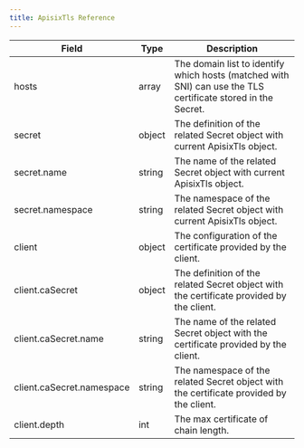 ```yaml
---
title: ApisixTls Reference
---
```


<!--
#
# Licensed to the Apache Software Foundation (ASF) under one or more
# contributor license agreements.  See the NOTICE file distributed with
# this work for additional information regarding copyright ownership.
# The ASF licenses this file to You under the Apache License, Version 2.0
# (the "License"); you may not use this file except in compliance with
# the License.  You may obtain a copy of the License at
#
#     http://www.apache.org/licenses/LICENSE-2.0
#
# Unless required by applicable law or agreed to in writing, software
# distributed under the License is distributed on an "AS IS" BASIS,
# WITHOUT WARRANTIES OR CONDITIONS OF ANY KIND, either express or implied.
# See the License for the specific language governing permissions and
# limitations under the License.
#
-->

|     Field                     |  Type    | Description                                                                                                   |
|-------------------------------|----------|---------------------------------------------------------------------------------------------------------------|
| hosts                         | array    | The domain list to identify which hosts (matched with SNI) can use the TLS certificate stored in the Secret.  |
| secret                        | object   | The definition of the related Secret object with current ApisixTls object.                                    |
| secret.name                   | string   | The name of the related Secret object with current ApisixTls object.                                          |
| secret.namespace              | string   | The namespace of the related Secret object with current ApisixTls object.                                     |
| client                        | object   | The configuration of the certificate provided by the client.                                                  |
| client.caSecret               | object   | The definition of the related Secret object with the certificate provided by the client.                      |
| client.caSecret.name          | string   | The name of the related Secret object with the certificate provided by the client.                            |
| client.caSecret.namespace     | string   | The namespace of the related Secret object with the certificate provided by the client.                       |
| client.depth                  | int      | The max certificate of chain length.                                                                          |
